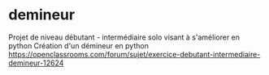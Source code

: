 # demineur
Projet de niveau débutant - intermédiaire solo visant à s'améliorer en python
Création d'un démineur en python
https://openclassrooms.com/forum/sujet/exercice-debutant-intermediaire-demineur-12624
